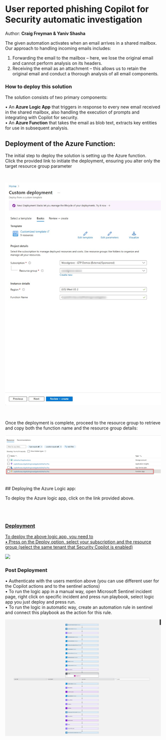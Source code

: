 # User reported phishing Copilot for Security automatic investigation
Author: **Craig Freyman & Yaniv Shasha**<br>


The given automation activates when an email arrives in a shared mailbox. Our approach to handling incoming emails includes:<br>

1.	Forwarding the email to the mailbox – here, we lose the original email and cannot perform analysis on its headers.<br>
2.	Receiving the email as an attachment – this allows us to retain the original email and conduct a thorough analysis of all email components.<br>




### How to deploy this solution

The solution consists of two primary components: <br>

• An **Azure Logic App** that triggers in response to every new email received in the shared mailbox, also handling the execution of prompts and integrating with Copilot for security.<br>
• An **Azure Function** that takes the email as blob text, extracts key entities for use in subsequent analysis. <br>


## Deployment of the Azure Function:

The initial step to deploy the solution is setting up the Azure function.<br>
Click the provided link to initiate the deployment, ensuring you alter only the target resource group parameter<br>

<a href="https://portal.azure.com/#create/Microsoft.Template/uri/https%3A%2F%2Fraw.githubusercontent.com%2FYaniv-Shasha%2FSecurityCopilot%2Fmain%2FSolutions%2FUserreportedphishing%2Fazuredeploy.json" target="_blank">
</a>
<br>

<p align="center">
<img src="./images/deploy_func.jpg?raw=true"/>
</p>
<br>

Once the deployment is complete, proceed to the resource group to retrieve and copy both the function name and the resource group details:<br>

<p align="center">
<img src="./images/azure_func_resource_selection.jpg?raw=true"/>
</p>
<br>
## Deploying the Azure Logic app:

To deploy the Azure logic app, click on the link provided above.

<a href="https://portal.azure.com/#create/Microsoft.Template/uri/https%3A%2F%2Fraw.githubusercontent.com%2FYaniv-Shasha%2FSecurityCopilot%2Fmain%2FSolutions%2FUserreportedphishing%2Flogic_app%2Fazuredeploy.json" target="_blank">

<br>




<br>

### Deployment 

To deploy the above logic app, you need to<br>
•   Press on the Deploy option, select your subscription and the resource group (select the same tenant that Security Copilot is enabled)<br>

<a href="https://portal.azure.com/#create/Microsoft.Template/uri/https%3A%2F%2Fraw.githubusercontent.com%2FYaniv-Shasha%2FSecurityCopilot%2Fmain%2FSolutions%2FUserreportedphishing%2Fazuredeploy.json" target="_blank">
    <img src="https://aka.ms/deploytoazurebutton"/>
</a>
<br>

### Post Deployment

•   Authenticate with the users mention above (you can use different user for the Copilot actions and to the sentinel actions)<br>
•   To run the logic app in a manual way, open Microsoft Sentinel incident page, right click on specific incident and press run playbook, select logic app you just deploy and press run.<br>
•   To run the logic in automatic way, create an automation rule in sentinel and connect this playbook as the action for this rule.<br>


<img src="https://github.com/Yaniv-Shasha/SecurityCopilot/blob/ccbd305c539800eea2a1f7c1a0905aff954e2e25/Playbooks/Copilot-Sentinel_investigation-DynamicSev/images/full_logic_app.jpg"/>


